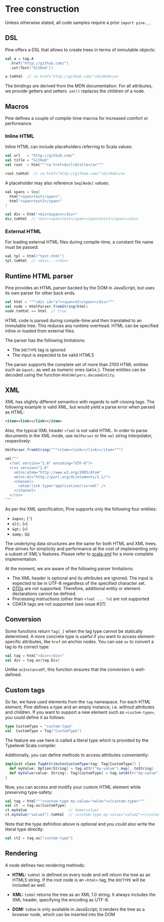 # Tree construction
Unless otherwise stated, all code samples require a prior `import pine._`.

## DSL
Pine offers a DSL that allows to create trees in terms of immutable objects:

```scala
val a = tag.A
  .href("http://github.com/")
  .set(Text("GitHub"))

a.toHtml  // <a href="http://github.com/">GitHub</a>
```

The bindings are derived from the MDN documentation. For all attributes, we provide getters and setters. `set()` replaces the children of a node.

## Macros
Pine defines a couple of compile-time macros for increased comfort or performance.

### Inline HTML
Inline HTML can include placeholders referring to Scala values:

```scala
val url   = "http://github.com/"
val title = "GitHub"
val root  = html"""<a href=$url>$title</a>"""

root.toHtml  // <a href="http://github.com/">GitHub</a>
```

A placeholder may also reference `Seq[Node]` values:

```scala
val spans = Seq(
  html"<span>test</span>",
  html"<span>test2</span>"
)

val div = html"<div>$spans</div>"
div.toHtml  // <div><span>test</span><span>test2</span></div>
```

### External HTML
For loading external HTML files during compile-time, a constant file name must be passed:

```scala
val tpl = html("test.html")
tpl.toHtml  // <div>...</div>
```

## Runtime HTML parser
Pine provides an HTML parser backed by the DOM in JavaScript, but uses its own parser for other back ends.

```scala
val html = """<div id="a"><span>42</span></div>"""
val node = HtmlParser.fromString(html)
node.toHtml == html  // true
```

HTML code is parsed during compile-time and then translated to an immutable tree. This reduces any runtime overhead. HTML can be specified inline or loaded from external files.

The parser has the following limitations:

- The `DOCTYPE` tag is ignored
- The input is expected to be valid HTML5

The parser supports the complete set of more than 2100 HTML entities such as `&quot;` as well as numeric ones (`&#34;`). These entities can be decoded using the function `HtmlHelpers.decodeEntity`.

## XML
XML has slightly different semantics with regards to self-closing tags. The following example is valid XML, but would yield a parse error when parsed as HTML:

```xml
<item><link></link></item>
```

Also, the typical XML header `<?xml` is not valid HTML. In order to parse documents in the XML mode, use `XmlParser` or the `xml` string interpolator, respectively:

```scala
XmlParser.fromString("""<item><link></link></item>""")
```

```scala
xml"""
  <?xml version="1.0" encoding="UTF-8"?>
  <rss version="2.0"
    xmlns:atom="http://www.w3.org/2005/Atom"
    xmlns:dc="http://purl.org/dc/elements/1.1/">
    <channel>
      <atom:link type="application/rss+xml" />
    </channel>
  </rss>
"""
```

As per the XML specification, Pine supports only the following four entities:

* `&apos;` (`'`)
* `&lt;` (`<`)
* `&gt;` (`>`)
* `&amp;` (`&`)

The underlying data structures are the same for both HTML and XML trees. Pine strives for simplicity and performance at the cost of implementing only a subset of XML's features. Please refer to [scala-xml](https://github.com/scala/scala-xml) for a more complete implementation.

At the moment, we are aware of the following parser limitations:

- The XML header is optional and its attributes are ignored. The input is expected to be in UTF-8 regardless of the specified character set.
- [DTDs](https://docstore.mik.ua/orelly/web2/xhtml/ch15_03.htm) are not supported. Therefore, additional entity or element declarations cannot be defined.
- Processing instructions (other than `<?xml ... ?>`) are not supported
- CDATA tags are not supported (see issue #37)

## Conversion
Some functions return `Tag[_]` when the tag type cannot be statically determined. A more concrete type is useful if you want to access element-specific attributes, like `href` on anchor nodes. You can use `as` to convert a tag to its correct type:

```scala
val tag = html"<div></div>"
val div = tag.as[tag.Div]
```

Unlike `asInstanceOf`, this function ensures that the conversion is well-defined.

## Custom tags
So far, we have used elements from the `tag` namespace. For each HTML element, Pine defines a type and an empty instance, i.e. without attributes and children. If you want to support a new element such as `<custom-type>`, you could define it as follows:

```scala
type CustomType = "custom-type"
val  CustomType = Tag("CustomType")
```

The feature we use here is called a literal type which is provided by the Typelevel Scala compiler.

Additionally, you can define methods to access attributes conveniently:

```scala
implicit class TagAttributesCustomType(tag: Tag[CustomType]) {
  def myValue: Option[String] = tag.attr("my-value").map(_.toString)
  def myValue(value: String): Tag[CustomType] = tag.setAttr("my-value", value)
}
```

Now, you can access and modify your custom HTML element while preserving type-safety:

```scala
val tag = html"""<custom-type my-value="value"></custom-type>"""
val ct  = tag.as[CustomType]
ct.myValue                   // Some(value)
ct.myValue("value2").toHtml  // <custom-type my-value="value2"></custom-type>
```

Note that the type definition above is optional and you could also write the literal type directly:

```scala
val ct2 = tag.as["custom-type"]
```

## Rendering
A node defines two rendering methods:

- **HTML:** `toHtml` is defined on every node and will return the tree as an HTML5 string. If the root node is an `<html>` tag, the `DOCTYPE` will be included as well.
* **XML:** `toXml` returns the tree as an XML 1.0 string. It always includes the XML header, specifying the encoding as UTF-8.
- **DOM:** `toDom` is only available in JavaScript; it renders the tree as a browser node, which can be inserted into the DOM
